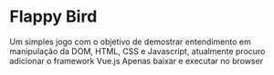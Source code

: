 # Flappy Bird
Um simples jogo com o objetivo de demostrar entendimento em manipulação da DOM, HTML, CSS e Javascript, atualmente procuro adicionar o framework Vue.js
Apenas baixar e executar no browser
